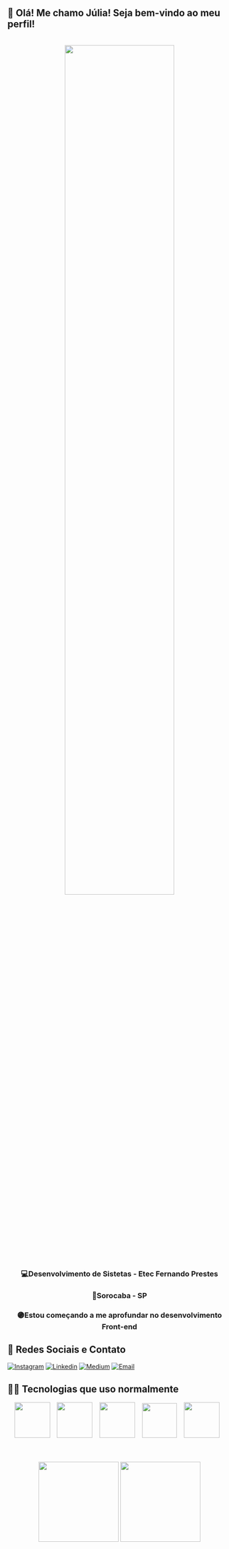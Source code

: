 ## 🙋 Olá! Me chamo Júlia! Seja bem-vindo ao meu perfil!
<br>
<!-- Sobre mim -->
<div align = "center">
  <img src="https://64.media.tumblr.com/eb385a0c897a360d7205714435a9e776/tumblr_p9b5g5lQ0U1x8dkuto1_500.gif" width="70%"/>
  <br>
  <h3>💻Desenvolvimento de Sistetas - Etec Fernando Prestes</h3>
  <h3>📍Sorocaba - SP </h3>
  <h3>🟣Estou começando a me aprofundar no desenvolvimento Front-end
  <br>
</div>

## 📱 Redes Sociais e Contato
  [![Instagram](https://img.shields.io/badge/Instagram-E4405F?style=for-the-badge&logo=instagram&logoColor=white)](https://www.instagram.com/juliarocha460/)
  [![Linkedin](https://img.shields.io/badge/LinkedIn-0077B5?style=for-the-badge&logo=linkedin&logoColor=white)](https://www.linkedin.com/in/júlia-gonçalves-da-rocha-a15a67211/)
  [![Medium](https://img.shields.io/badge/Medium-12100E?style=for-the-badge&logo=medium&logoColor=white)](https://medium.com/@juliagonca)
  [![Email](https://img.shields.io/badge/Microsoft_Outlook-0078D4?style=for-the-badge&logo=microsoft-outlook&logoColor=white)](julia.g.rocha@hotmail.com)

## 👩‍💻 Tecnologias que uso normalmente
<div align = "center">
 <img src="https://user-images.githubusercontent.com/63020408/175141245-e28663af-e826-41c5-858c-54f9d3b74f17.png" height=80> <!--html5--> &nbsp;&nbsp;
 <img src="https://user-images.githubusercontent.com/63020408/175141369-ede76c60-c903-4c5c-9937-b32d77f41232.png" height=80> <!--css3--> &nbsp;&nbsp;
 <img src="https://user-images.githubusercontent.com/63020408/175141709-fc748226-a9c2-4d80-acf6-3461c2ed0d28.png" height=80> <!--js--> &nbsp;&nbsp;
 <img src="https://img.uxwing.com/wp-content/themes/uxwing/download/brands-social-media/canva-icon.png" height=78> <!--canva--> &nbsp;&nbsp;
 <img src="https://user-images.githubusercontent.com/63020408/175141955-f4f69038-c8d0-4ae8-86c1-f8db90b65ea0.png" height=80> <!--git--> &nbsp;&nbsp;
</div>
<br>
<br>
<br>

<div align = "center">
<img height="180em" src="https://github-readme-stats.vercel.app/api?username=JuGonca&show_icons=true&theme=dracula"/>
<img height="180em" src="https://github-readme-stats.vercel.app/api/top-langs/?username=JuGonca&layout=compact&theme=dracula" />
</div>
<!-- Proudly created with GPRM ( https://gprm.itsvg.in ) -->
